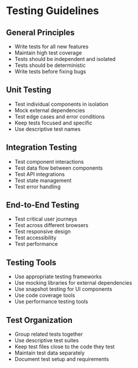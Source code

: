 # Testing Guidelines

## General Principles
- Write tests for all new features
- Maintain high test coverage
- Tests should be independent and isolated
- Tests should be deterministic
- Write tests before fixing bugs

## Unit Testing
- Test individual components in isolation
- Mock external dependencies
- Test edge cases and error conditions
- Keep tests focused and specific
- Use descriptive test names

## Integration Testing
- Test component interactions
- Test data flow between components
- Test API integrations
- Test state management
- Test error handling

## End-to-End Testing
- Test critical user journeys
- Test across different browsers
- Test responsive design
- Test accessibility
- Test performance

## Testing Tools
- Use appropriate testing frameworks
- Use mocking libraries for external dependencies
- Use snapshot testing for UI components
- Use code coverage tools
- Use performance testing tools

## Test Organization
- Group related tests together
- Use descriptive test suites
- Keep test files close to the code they test
- Maintain test data separately
- Document test setup and requirements 